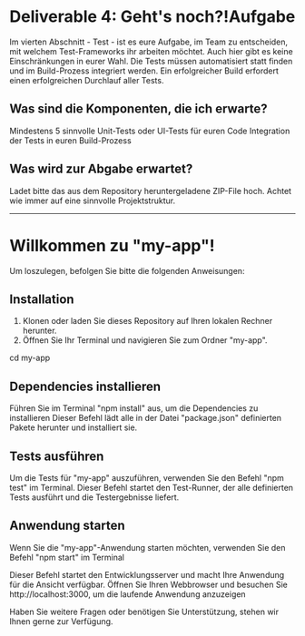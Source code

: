 # Deliverable 4: Geht's noch?!Aufgabe

Im vierten Abschnitt - Test - ist es eure Aufgabe, im Team zu entscheiden, mit welchem Test-Frameworks ihr arbeiten möchtet. Auch hier gibt es keine Einschränkungen in eurer Wahl. Die Tests müssen automatisiert statt finden und im Build-Prozess integriert werden. Ein erfolgreicher Build erfordert einen erfolgreichen Durchlauf aller Tests. 

## Was sind die Komponenten, die ich erwarte? ##

Mindestens 5 sinnvolle Unit-Tests oder UI-Tests für euren Code
Integration der Tests in euren Build-Prozess

## Was wird zur Abgabe erwartet? ##

Ladet bitte das aus dem Repository heruntergeladene ZIP-File hoch. Achtet wie immer auf eine sinnvolle Projektstruktur.

---

# Willkommen zu "my-app"!

Um loszulegen, befolgen Sie bitte die folgenden Anweisungen:

## Installation

1. Klonen oder laden Sie dieses Repository auf Ihren lokalen Rechner herunter.
2. Öffnen Sie Ihr Terminal und navigieren Sie zum Ordner "my-app".

cd my-app

## Dependencies installieren

Führen Sie im Terminal "npm install" aus, um die Dependencies zu installieren
Dieser Befehl lädt alle in der Datei "package.json" definierten Pakete herunter und installiert sie.

## Tests ausführen

Um die Tests für "my-app" auszuführen, verwenden Sie den Befehl "npm test" im Terminal.
Dieser Befehl startet den Test-Runner, der alle definierten Tests ausführt und die Testergebnisse liefert.

## Anwendung starten

Wenn Sie die "my-app"-Anwendung starten möchten, verwenden Sie den Befehl "npm start" im Terminal

Dieser Befehl startet den Entwicklungsserver und macht Ihre Anwendung für die Ansicht verfügbar.
Öffnen Sie Ihren Webbrowser und besuchen Sie http://localhost:3000, um die laufende Anwendung anzuzeigen

Haben Sie weitere Fragen oder benötigen Sie Unterstützung, stehen wir Ihnen gerne zur Verfügung.
